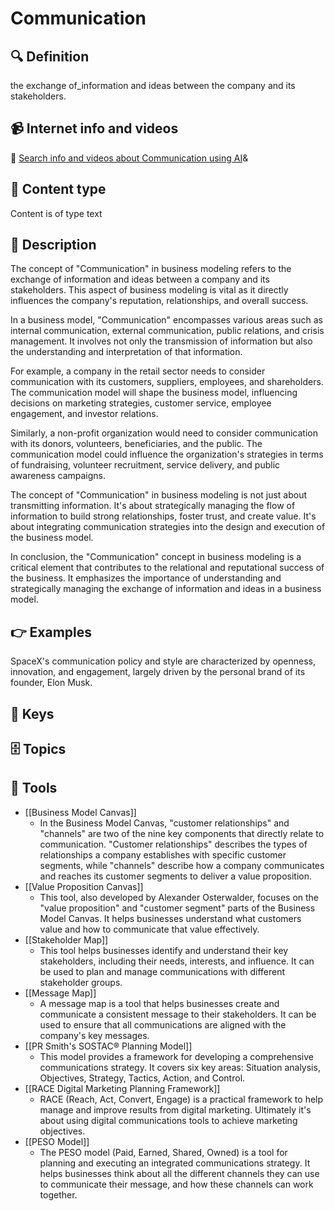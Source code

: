 
# Communication


## 🔍 Definition
the exchange of_information and ideas between the company and its stakeholders.


## 📹 Internet info and videos
🤖 [Search info and videos about Communication using AI](https://www.perplexity.ai/search?q=videos+about+Communication:+the+exchange+of_information+and+ideas+between+the+company+and+its+stakeholders.
)&

## 📰 Content type 
Content is of type text

## 📖 Description
The concept of "Communication" in business modeling refers to the exchange of information and ideas between a company and its stakeholders. This aspect of business modeling is vital as it directly influences the company's reputation, relationships, and overall success.

In a business model, "Communication" encompasses various areas such as internal communication, external communication, public relations, and crisis management. It involves not only the transmission of information but also the understanding and interpretation of that information.

For example, a company in the retail sector needs to consider communication with its customers, suppliers, employees, and shareholders. The communication model will shape the business model, influencing decisions on marketing strategies, customer service, employee engagement, and investor relations.

Similarly, a non-profit organization would need to consider communication with its donors, volunteers, beneficiaries, and the public. The communication model could influence the organization's strategies in terms of fundraising, volunteer recruitment, service delivery, and public awareness campaigns.

The concept of "Communication" in business modeling is not just about transmitting information. It's about strategically managing the flow of information to build strong relationships, foster trust, and create value. It's about integrating communication strategies into the design and execution of the business model.

In conclusion, the "Communication" concept in business modeling is a critical element that contributes to the relational and reputational success of the business. It emphasizes the importance of understanding and strategically managing the exchange of information and ideas in a business model.

## 👉 Examples

SpaceX's communication policy and style are characterized by openness, innovation, and engagement, largely driven by the personal brand of its founder, Elon Musk.

## 🔑 Keys



## 🗄️ Topics


## 🧰 Tools
- [[Business Model Canvas]]
  - In the Business Model Canvas, "customer relationships" and "channels" are two of the nine key components that directly relate to communication. "Customer relationships" describes the types of relationships a company establishes with specific customer segments, while "channels" describe how a company communicates and reaches its customer segments to deliver a value proposition.
- [[Value Proposition Canvas]]
  - This tool, also developed by Alexander Osterwalder, focuses on the "value proposition" and "customer segment" parts of the Business Model Canvas. It helps businesses understand what customers value and how to communicate that value effectively.
- [[Stakeholder Map]]
  - This tool helps businesses identify and understand their key stakeholders, including their needs, interests, and influence. It can be used to plan and manage communications with different stakeholder groups.
- [[Message Map]]
  - A message map is a tool that helps businesses create and communicate a consistent message to their stakeholders. It can be used to ensure that all communications are aligned with the company's key messages.
- [[PR Smith's SOSTAC® Planning Model]]
  - This model provides a framework for developing a comprehensive communications strategy. It covers six key areas: Situation analysis, Objectives, Strategy, Tactics, Action, and Control.
- [[RACE Digital Marketing Planning Framework]]
  - RACE (Reach, Act, Convert, Engage) is a practical framework to help manage and improve results from digital marketing. Ultimately it's about using digital communications tools to achieve marketing objectives.
- [[PESO Model]]
  - The PESO model (Paid, Earned, Shared, Owned) is a tool for planning and executing an integrated communications strategy. It helps businesses think about all the different channels they can use to communicate their message, and how these channels can work together.
